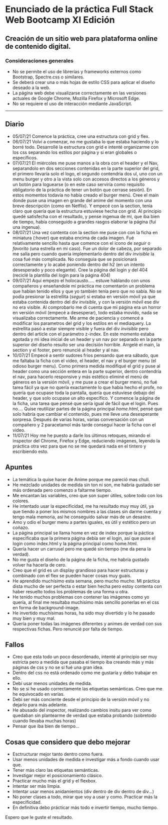 # Enunciado de la práctica Full Stack Web Bootcamp XI Edición

## Creación de un sitio web para plataforma online de contenido digital.

### Consideraciones generales

- No se permite el uso de librerías y frameworks externos como Bootstrap, Spectre.css o similares.
- Se deberá crear una o más hojas de estilo CSS para aplicar el diseño deseado a la web.
- La página web debe visualizarse correctamente en las versiones actuales de Google Chrome, Mozilla Firefox y Microsoft Edge.
- No se requiere el uso de interacción mediante JavaScript.

---

## Diario
- 05/07/21 Comence la práctica, cree una estructura con grid y flex.
- 06/07/21 Volví a comenzar, no me gustaba lo que estaba haciendo y lo borré todo. Desarrollé la estructura con grid e intenté organizarme con los css separando los estilos por página y si eran globales o específicos.
- 07/07/21 El miércoles me puse manos a la obra con el header y el Nav, separandolo en dos secciones contenidas en la parte superior del grid, el primero llevaría solo el logo, el segundo contendria dos ul, uno con un menu burger y otro a la vista solo con accesos directos a los géneros y un botón para loguearse (o en este caso serviría como requisito obligatorio de la práctica de tener un botón que cerrase sesión). En estos momentos todavía no había creado el burger menú. 
Cree el main donde puse una imagen en grande del anime del momento con una breve descripción (como en Netflix). Y empecé con la section, tenía claro que quería que la estructura estuviese hecha con grid. Al principio quedé satisfecha con el resultado, y pense ingenua de mi, que iba bien de tiempo, había conseguido a grandes rasgos elaborar la página (fuí una ingenua).
- 08/07/21 Una vez contenta con la section me puse con con la ficha en miniatura (:hover) que estaba encima de cada imagen. Fué relativamente sencillo hasta que comence con el icono de *seguir* o *favorito* (una estrella en mi caso). Fue un dolor de cabeza, por separado me salía pero cuando quería implementarlo dentro del div *invisible* la cosa fué más complicada. No conseguia que se posicionará correctamente y lo acabé poniendo dentro del h2 (en un intento desesperado y poco elegante). Cree la página del login y del 404 (reciclé la plantilla del login para la página 404)
- 09/07/21 Aquí empezo el holocausto..... estuve hablando con unos compañeros y enseñandole mi práctica me comentarón un problema que habían tenido ellos y que yo también tenía pero que no sabía. No se podía presionar la estrellita (*seguir*) si estaba en versión móvil ya que estaba contenida dentro del div *invisible*, y con la versión móvil ese div no era visible. Al comprobarlo me di cuenta que mi página era un horror en versión móvil (empecé a desesperar), todo estaba movido, nada se visualizaba correctamente. Me arme de paciencia y comencé a modificar los parametros del grid y los estilos en el mediaquery. La estrellita pasó a estar siempre visible y fuera del div *invisible* pero dentro del article con el parámetro z-index. En este momento estaba agotada y mi idea inicial de un header y un nav por separado en la parte superior del diseño resulto ser una decisión horrible. Arrgelé el main, la section y el footer, pero renuncié al header y al nav.
- 10/07/21 Empecé a sentir sudores frios pensando que era sábado, que me faltaba la ficha con el video, el header, el nav y el burger menu (el odioso burger menu). Como primera medida modifiqué el grid y puse al header como una sección entera en la parte superior, dentro contendría el nav, para hacerlo responsive y más estético eliminé el menú de géneros en la versión móvil, y me puse a crear el burger menú, no fué tarea fácil ya que no quería exactamente lo que había hecho el profe, no quería que ocupase toda la pantalla, quería que estuviese debajo del header, y que solo ocupase un alto específico. Y comence la página de la ficha, una tarea que pensé que sería igual de fácil que el login. Pues no.... Quise reutilizar partes de la página principal *home.html*,  pensé que solo habría que cambiar el contenido, pues me lleve una desesperante sorpresa. Después de varias horas, varias conversación con un compañero y 2 paracetamol más tarde conseguí hacer la ficha con el video.
- 11/07/21 Hoy me he puesto a darle los últimos retoques, mirando el inspector del Chrome, Firefox y Edge, reduciendo imágenes, leyendo la práctica otra vez para que no se me quedará nada en el tintero y escribiendo esto.


## Apuntes

- La temática la quise hacer de Anime porque me pareció mas chuli.
- He mezclado unidades de medida sin ton ni son, me habría gustado ser más ordenada pero comenzo a faltarme tiempo.
- Me encantan las variables, creo que son super útiles, sobre todo con los colores. 
- He intentado usar la especificidad, me ha resultado muy muy útil, ya que tiendo a poner los mismos nombres a las clases sin darme cuenta y tengo mala memoria, así he conseguido salvar más de un desastre.
- Amo y odio el burger menu a partes iguales, es útil y estético pero un coñazo.
- La página principal se llama home en vez de index porque la páctica especificaba que la primera página debía ser el login, así que puse el login como index.html y la página principal como home.html.
- Quería hacer un carrusel pero me quedé sin tiempo (me da pena la verdad).
- No me gusta el diseño de la página de la ficha, me habría gustado volver ha hacerla de cero.
- Creo que el grid es un display grandioso para hacer estructuras y combinado con el flex se pueden hacer cosas muy guais.
- He aprendido muchísimo esta semana, pero mucho mucho. Mi práctica dista mucho de ser perfecta o estar bien hecha pero estoy contenta con haber resuelto todos los problemas de una forma u otra.
- He tenido muchos problemas con contener las imágenes como yo quería, al final me resultaba muchísimo más sencillo ponerlas en el css en forma de background-image.
- He invertido muchísimas horas, ha sido muy divertido y lo he pasado muy bien y muy mal. 
- Quería poner todas las imágenes diferentes y animes de verdad con sus respectivas fichas. Pero renuncié por falta de tiempo. 

## Fallos 

- Creo que esta todo un poco desordenado, intenté al principio ser muy estricta pero a medida que pasaba el tiempo iba creando más y más páginas de css y no se si fué una gran idea.
- Dentro del css no está ordenado como me gustaría y debo trabajar en ello.
- Debí usar menos unidades de medida.
- No se si he usado correctamente las etiquetas semánticas. Creo que me he equivocado en varias.
- Debí ser más conciente desde el principio de la versión móvil y no dejarlo para más adelante.
- He abusado del inspector, realizando cambios insitu para ver como quedaban sin plantearme de verdad que estaba probando (sobretodo cuando llevaba muchas horas)
- Pensar que iba bien de tiempo...

## Cosas que considero que debo mejorar

- Esctructurar mejor tanto dentro como fuera.
- Usar menos unidades de medida e investigar más a fondo cuando usar que.
- Tener más claro las etiquetas semánticas.
- Investigar mejor el posicionamiento clásico.
- Practicar mucho más el grid y el flexbox.
- Intentar ser más limpia.
- Intentar usar menos anidamientos (div dentro de div dentro de div...)
- No poner clases a todo, mirar que voy a usar y como. Practicar más la especificidad.
- En definitiva debo prácticar más todo e invertir tiempo, mucho tiempo.

Espero que le guste el resultado. 






